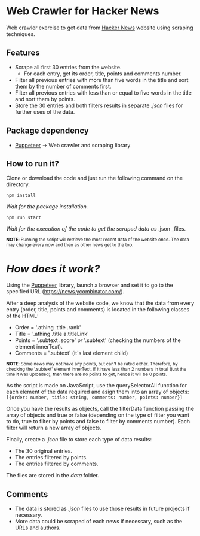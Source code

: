 # Web Crawler for Hacker News

Web crawler exercise to get data from [Hacker News](https://news.ycombinator.com/news) website using scraping techniques.

## Features

- Scrape all first 30 entries from the website.
	- For each entry, get its order, title, points and comments number.
- Filter all previous entries with more than five words in the title and sort them by the number of comments first.  
- Filter all previous entries with less than or equal to five words in the title and sort them by points.
- Store the 30 entries and both filters results in separate _.json_ files for further uses of the data.

## Package dependency

- [Puppeteer](https://pptr.dev/) →  Web crawler and scraping library

## How to run it?

Clone or download the code and just run the following command on the directory.

`npm install`

_Wait for the package installation._

`npm run start`

_Wait for the execution of the code to get the scraped data as_ .json _files.

<sup>**NOTE**: Running the script will retrieve the most recent data of the website once. The data may change every now and then as other news get to the top.</sup>

# _How does it work?_

Using the [Puppeteer](https://pptr.dev/) library, launch a browser and set it to go to the specified URL (https://news.ycombinator.com/).

After a deep analysis of the website code, we know that the data from every entry (order, title, points and comments) is located in the following classes of the HTML:
- Order = '.athing .title .rank'
- Title = '.athing .title a.titleLink'
- Points = '.subtext .score' _or_ '.subtext' (checking the numbers of the element innerText).
- Comments = '.subtext' (it's last element child)

<sup>**NOTE**: Some news may not have any points, but can't be rated either. Therefore, by checking the '.subtext' element innerText, if it have less than 2 numbers in total (just the time it was uploaded), then there are no points to get, hence it will be 0 points.</sup>

As the script is made on JavaScript, use the querySelectorAll function for each element of the data required and asign them into an array of objects:
`[{order: number, title: string, comments: number, points: number}]`

Once you have the results as objects, call the filterData function passing the array of objects and true or false (depending on the type of filter you want to do, true to filter by points and false to filter by comments number). Each filter will return a new array of objects.

Finally, create a _.json_ file to store each type of data results:
- The 30 original entries.
- The entries filtered by points.
- The entries filtered by comments.

The files are stored in the _data_ folder.

## Comments

- The data is stored as _.json_ files to use those results in future projects if necessary.
- More data could be scraped of each news if necessary, such as the URLs and authors.